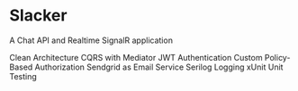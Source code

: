 # Slacker

A Chat API and Realtime SignalR application

Clean Architecture
CQRS with Mediator
JWT Authentication
Custom Policy-Based Authorization
Sendgrid as Email Service
Serilog Logging
xUnit Unit Testing

